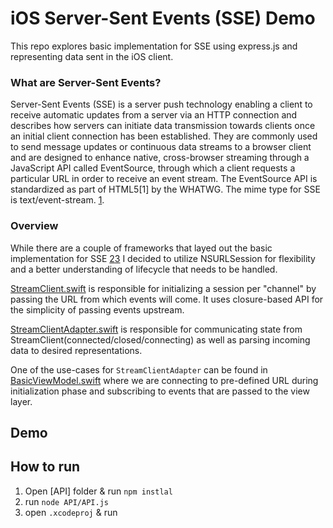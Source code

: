 # iOS Server-Sent Events (SSE) Demo

This repo explores basic implementation for SSE using express.js and representing data sent in the iOS client.

### What are Server-Sent Events?

Server-Sent Events (SSE) is a server push technology enabling a client to receive automatic updates from a server via an HTTP connection and describes how servers can initiate data transmission towards clients once an initial client connection has been established. They are commonly used to send message updates or continuous data streams to a browser client and are designed to enhance native, cross-browser streaming through a JavaScript API called EventSource, through which a client requests a particular URL in order to receive an event stream. The EventSource API is standardized as part of HTML5[1] by the WHATWG. The mime type for SSE is text/event-stream. [1](en.wikipedia.org/wiki/Server-sent_events).

### Overview

While there are a couple of frameworks that layed out the basic implementation for SSE [2](github.com/inaka/EventSource)[3](github.com/launchdarkly/ios-eventsource) I decided to utilize NSURLSession for flexibility and a better understanding of lifecycle that needs to be handled.

[StreamClient.swift](github.com/ignotusverum/sse-pos/blob/main/iOS/sse-pos-ios/Utils/Networking/StreamClient.swift) is responsible for initializing a session per "channel" by passing the URL from which events will come. It uses closure-based API for the simplicity of passing events upstream.

[StreamClientAdapter.swift](github.com/ignotusverum/sse-pos/blob/main/iOS/sse-pos-ios/Utils/Networking/StreamClientAdapter.swift) is responsible for communicating state from StreamClient(connected/closed/connecting) as well as parsing incoming data to desired representations.

One of the use-cases for `StreamClientAdapter` can be found in [BasicViewModel.swift](github.com/ignotusverum/sse-pos/blob/main/iOS/sse-pos-ios/Features/Basic/BasicViewModel.swift#L43-L58) where we are connecting to pre-defined URL during initialization phase and subscribing to events that are passed to the view layer.

## Demo 


## How to run

1. Open [API] folder & run `npm instlal`
2. run `node API/API.js`
3. open `.xcodeproj` & run